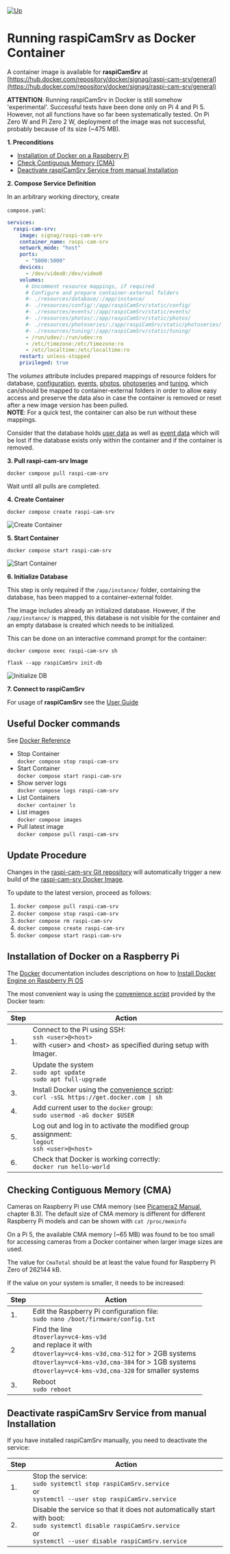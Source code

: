 [![Up](img/goup.gif)](../README.md)

# Running **raspiCamSrv** as Docker Container

A container image is available for **raspiCamSrv** at [https://hub.docker.com/repository/docker/signag/raspi-cam-srv/general](https://hub.docker.com/repository/docker/signag/raspi-cam-srv/general)

**ATTENTION**: Running raspiCamSrv in Docker is still somehow 'experimental'. Successful tests have been done only on Pi 4 and Pi 5. However, not all functions have so far been systematically tested. On Pi Zero W and Pi Zero 2 W, deployment of the image was not successful, probably because of its size (~475 MB).

**1. Preconditions**
- [Installation of Docker on a Raspberry Pi](#installation-of-docker-on-a-raspberry-pi)
- [Check Contiguous Memory (CMA)](#checking-contiguous-memory-cma)
- [Deactivate raspiCamSrv Service from manual Installation](#deactivate-raspicamsrv-service-from-manual-installation)

**2. Compose Service Definition**

In an arbitrary working directory, create

```compose.yaml```:

```yml
services:
  raspi-cam-srv:
    image: signag/raspi-cam-srv
    container_name: raspi-cam-srv
    network_mode: "host"
    ports:
      - "5000:5000"
    devices:
      - /dev/video0:/dev/video0
    volumes:
      # Uncomment resource mappings, if required
      # Configure and prepare container-external folders
      #- ./resources/database/:/app/instance/
      #- ./resources/config/:/app/raspiCamSrv/static/config/
      #- ./resources/events/:/app/raspiCamSrv/static/events/
      #- ./resources/photos/:/app/raspiCamSrv/static/photos/
      #- ./resources/photoseries/:/app/raspiCamSrv/static/photoseries/
      #- ./resources/tuning/:/app/raspiCamSrv/static/tuning/
      - /run/udev/:/run/udev:ro
      - /etc/timezone:/etc/timezone:ro
      - /etc/localtime:/etc/localtime:ro
    restart: unless-stopped
    privileged: true
```

The *volumes* attribute includes prepared mappings of resource folders for database, [configuration](./SettingsConfiguration.md), [events](./TriggerActive.md), [photos](./PhotoViewer.md), [photoseries](./PhotoSeries.md#photo-series-in-the-file-system) and [tuning](./Tuning.md), which can/should be mapped to container-external folders in order to allow easy access and preserve the data also in case the container is removed or reset after a new image version has been pulled.<br>**NOTE**: For a quick test, the container can also be run without these mappings.

Consider that the database holds [user data](./Authentication.md) as well as [event data](./TriggerActive.md) which will be lost if the database exists only within the container and if the container is removed.

**3. Pull raspi-cam-srv Image**

```docker compose pull raspi-cam-srv```

Wait until all pulls are completed.

**4. Create Container**

```docker compose create raspi-cam-srv```

![Create Container](./img/docker_CreateContainer.jpg)

**5. Start Container**

```docker compose start raspi-cam-srv```

![Start Container](./img/docker_StartContainer.jpg)

**6. Initialize Database**

This step is only required if the ```/app/instance/``` folder, containing the database, has been mapped to a container-external folder.

The image includes already an initialized database. However, if the ```/app/instance/``` is mapped, this database is not visible for the container and an empty database is created which needs to be initialized.

This can be done on an interactive command prompt for the container:

```docker compose exec raspi-cam-srv sh```

```flask --app raspiCamSrv init-db```

![Initialize DB](./img/docker_InitDb.jpg)


**7. Connect to raspiCamSrv**

For usage of **raspiCamSrv** see the [User Guide](./UserGuide.md)

## Useful Docker commands

See [Docker Reference](https://docs.docker.com/reference/cli/docker/compose/)

- Stop Container<br>```docker compose stop raspi-cam-srv```
- Start Container<br>```docker compose start raspi-cam-srv```
- Show server logs<br>```docker compose logs raspi-cam-srv```
- List Containers<br>```docker container ls```
- List images<br>```docker compose images```
- Pull latest image<br>```docker compose pull raspi-cam-srv```

## Update Procedure

Changes in the [raspi-cam-srv Git repository](https://github.com/signag/raspi-cam-srv) will automatically trigger a new build of the [raspi-cam-srv Docker Image](https://hub.docker.com/repository/docker/signag/raspi-cam-srv).

To update to the latest version, proceed as follows:

1. ```docker compose pull raspi-cam-srv```
2. ```docker compose stop raspi-cam-srv```
3. ```docker compose rm raspi-cam-srv```
4. ```docker compose create raspi-cam-srv```
5. ```docker compose start raspi-cam-srv```

## Installation of Docker on a Raspberry Pi

The [Docker](https://www.docker.com/) documentation includes descriptions on how to [Install Docker Engine on Raspberry Pi OS](https://docs.docker.com/engine/install/raspberry-pi-os/)

The most convenient way is using the [convenience script](https://docs.docker.com/engine/install/raspberry-pi-os/#install-using-the-convenience-script) provided by the Docker team:


|Step|Action
|----|--------------------------------------------------
|1.  | Connect to the Pi using SSH: <br>```ssh <user>@<host>```<br>with \<user> and \<host> as specified during setup with Imager.
|2.  | Update the system<br>```sudo apt update``` <br>```sudo apt full-upgrade```
|3.  | Install Docker using the [convenience script](https://docs.docker.com/engine/install/raspberry-pi-os/#install-using-the-convenience-script):<br>```curl -sSL https://get.docker.com \| sh```
|4.  | Add current user to the ```docker``` group:<br>```sudo usermod -aG docker $USER```
|5.  | Log out and log in to activate the modified group assignment:<br>```logout```<br>```ssh <user>@<host>```
|6.  | Check that Docker is working correctly:<br>```docker run hello-world```

## Checking Contiguous Memory (CMA)

Cameras on Raspberry Pi use CMA memory (see [Picamera2 Manual](https://datasheets.raspberrypi.com/camera/picamera2-manual.pdf), chapter 8.3).
The default size of CMA memory is different for different Raspberry Pi models and can be shown with
```cat /proc/meminfo```

On a Pi 5, the available CMA memory (~65 MB) was found to be too small for accessing cameras from a Docker container when larger image sizes are used.

The value for ```CmaTotal``` should be at least the value found for Raspberry Pi Zero of 262144 kB.

If the value on your system is smaller, it needs to be increased:

|Step|Action
|----|--------------------------------------------------
|1.  | Edit the Raspberry Pi configuration file:<br>```sudo nano /boot/firmware/config.txt```
|2   | Find the line<br>```dtoverlay=vc4-kms-v3d```<br>and replace it with<br>```dtoverlay=vc4-kms-v3d,cma-512``` for > 2GB systems<br>```dtoverlay=vc4-kms-v3d,cma-384``` for > 1GB systems<br>```dtoverlay=vc4-kms-v3d,cma-320``` for smaller systems
|3.  | Reboot<br>```sudo reboot```

## Deactivate raspiCamSrv Service from manual Installation

If you have installed raspiCamSrv manually, you need to deactivate the service:


|Step|Action
|----|--------------------------------------------------
|1.  | Stop the service:<br>```sudo systemctl stop raspiCamSrv.service```<br>or<br>```systemctl --user stop raspiCamSrv.service```
|2.  | Disable the service so that it does not automatically start with boot:<br>```sudo systemctl disable raspiCamSrv.service```<br>or<br>```systemctl --user disable raspiCamSrv.service```

